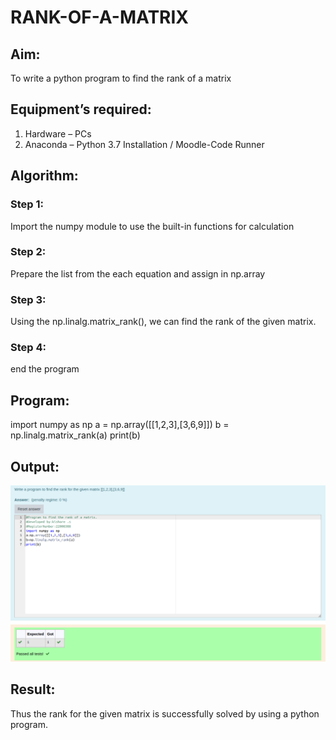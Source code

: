 # RANK-OF-A-MATRIX
## Aim:
To write a python program to find the rank of a matrix
## Equipment’s required:
1. 	Hardware – PCs
2. 	Anaconda – Python 3.7 Installation / Moodle-Code Runner
## Algorithm:
### Step 1:
Import the numpy module to use the built-in functions for calculation 
### Step 2: 
Prepare the list from the each equation and assign in np.array
### Step 3:
 Using the np.linalg.matrix_rank(), we can find the rank of the given matrix.
### Step 4: 
end the program
## Program:
import numpy as np
a = np.array([[1,2,3],[3,6,9]])
b = np.linalg.matrix_rank(a)
print(b)

## Output:
![image](./images/rnk.png)


## Result:
Thus the rank for the given matrix is successfully solved by  using a python program.


